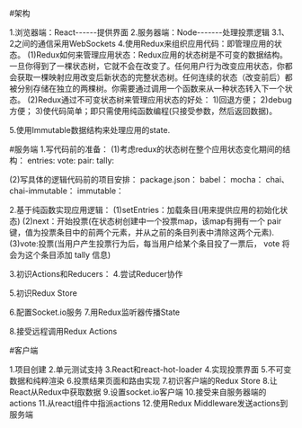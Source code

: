 #架构

1.浏览器端：React------提供界面
2.服务器端：Node-------处理投票逻辑
3.1、2之间的通信采用WebSockets
4.使用Redux来组织应用代码：即管理应用的状态。
  (1)Redux如何来管理应用状态：Redux应用的状态树是不可变的数据结构。一旦你得到了一棵状态树，它就不会在改变了。任何用户行为改变应用状态，你都会获取一棵映射应用改变后新状态的完整状态树。任何连续的状态（改变前后）都被分别存储在独立的两棵树。你需要通过调用一个函数来从一种状态转入下一个状态。
  (2)Redux通过不可变状态树来管理应用状态的好处：
    1)回退方便；
    2)debug方便；
    3)使代码简单；即只需使用纯函数编程(只接受参数，然后返回数据)。

5.使用Immutable数据结构来处理应用的state.

#服务端
1.写代码前的准备：
(1)考虑redux的状态树在整个应用状态变化期间的结构：
  entries:
  vote:
    pair:
    tally:

 (2)写具体的逻辑代码前的项目安排：
  package.json：
  babel：
  mocha：
  chai、chai-immutable：
  immutable：

2.基于纯函数实现应用逻辑：
  (1)setEntries：加载条目(用来提供应用的初始化状态)
  (2)next：开始投票(在状态树创建中一个投票map，该map有拥有一个 pair 键，值为投票条目中的前两个元素，并从之前的条目列表中清除这两个元素).
  (3)vote:投票(当用户产生投票行为后，每当用户给某个条目投了一票后， vote 将会为这个条目添加 tally 信息)

3.初识Actions和Reducers：
4.尝试Reducer协作

5.初识Redux Store

6.配置Socket.io服务
7.用Redux监听器传播State

8.接受远程调用Redux Actions

#客户端

1.项目创建
2.单元测试支持
3.React和react-hot-loader
4.实现投票界面
5.不可变数据和纯粹渲染
6.投票结果页面和路由实现
7.初识客户端的Redux Store
8.让React从Redux中获取数据
9.设置socket.io客户端
10.接受来自服务器端的actions
11.从react组件中指派actions
12.使用Redux Middleware发送actions到服务端
